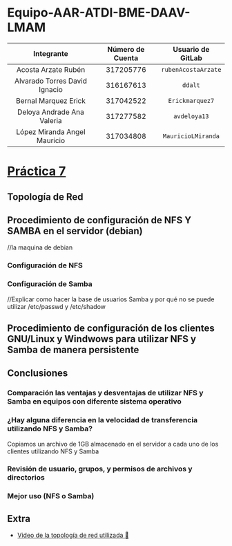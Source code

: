 # Equipo-AAR-ATDI-BME-DAAV-LMAM

| Integrante                     | Número de Cuenta | Usuario de GitLab   |
|:------------------------------:|:----------------:|:-------------------:|
| Acosta Arzate Rubén            | 317205776        | `rubenAcostaArzate` |
| Alvarado Torres David Ignacio  | 316167613        | `ddalt`             |
| Bernal Marquez Erick           | 317042522        | `Erickmarquez7`     |
| Deloya Andrade Ana Valeria     | 317277582        | `avdeloya13`        |
| López Miranda Angel Mauricio   | 317034808        | `MauricioLMiranda`  |

# [Práctica 7](https://redes-ciencias-unam.gitlab.io/2023-2/laboratorio/practica-7/)

## Topología de Red 


## Procedimiento de configuración de NFS Y SAMBA en el servidor (debian)
//la maquina de debian

### Configuración de NFS

### Configuración de Samba
//Explicar como hacer la base de usuarios Samba y por qué no se puede utilizar /etc/passwd y /etc/shadow


## Procedimiento de configuración de los clientes GNU/Linux y Windwows para utilizar NFS y Samba de manera persistente

## Conclusiones

### Comparación las ventajas y desventajas de utilizar NFS y Samba en equipos con diferente sistema operativo 

### ¿Hay alguna diferencia en la velocidad de transferencia utilizando NFS y Samba?
Copiamos un archivo de 1GB almacenado en el servidor a cada uno de los clientes utilizando NFS y Samba

### Revisión de usuario, grupos, y permisos de archivos y directorios

### Mejor uso (NFS o Samba)



## Extra

- [Video de la topología de red utilizada 📼](https://youtu.be/)